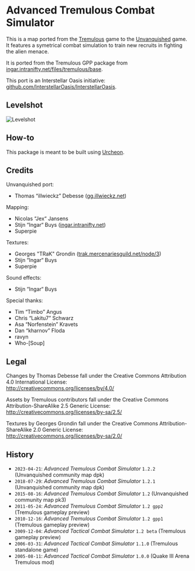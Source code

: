 # Advanced Tremulous Combat Simulator

This is a map ported from the [Tremulous](https://tremulous.net) game to the [Unvanquished](https://unvanquished.net) game. It features a symetrical combat simulation to train new recruits in fighting the alien menace.

It is ported from the Tremulous GPP package from [ingar.intranifty.net/files/tremulous/base](http://ingar.intranifty.net/files/tremulous/base/).

This port is an Interstellar Oasis initiative: [github.com/InterstellarOasis/InterstellarOasis](https://github.com/InterstellarOasis/InterstellarOasis).


## Levelshot

![Levelshot](meta/atcshd/atcshd.webp)


## How-to

This package is meant to be built using [Urcheon](https://github.com/DaemonEngine/Urcheon).


## Credits

Unvanquished port:

* Thomas “illwieckz” Debesse <hidden email="dev [ad] illwieckz.net"/> ([gg.illwieckz.net](https://gg.illwieckz.net))

Mapping:

* Nicolas “Jex“ Jansens <hidden email="jex [ad] orodu.net"/>
* Stijn “Ingar“ Buys <hidden email="ingar [ad] osirion.org"/> ([ingar.intranifty.net](http://ingar.intranifty.net))
* Superpie

Textures:

* Georges "TRaK" Grondin <hidden email="drognin [ad] gmail.com"/> ([trak.mercenariesguild.net/node/3](https://web.archive.org/web/20131109224800/http://trak.mercenariesguild.net/node/3))
* Stijn “Ingar“ Buys
* Superpie

Sound effects:

* Stijn “Ingar“ Buys

Special thanks:

* Tim “Timbo” Angus <hidden email="tim [ad] ngus.net"/>
* Chris “Lakitu7” Schwarz <hidden email="lakitu7 [ad] gmail.com"/>
* Asa “Norfenstein” Kravets
* Dan “kharnov” Floda
* ravyn
* Who-\[Soup]


## Legal

Changes by Thomas Debesse fall under the Creative Commons Attribution 4.0 International License:  
http://creativecommons.org/licenses/by/4.0/

Assets by Tremulous contributors fall under the Creative Commons Attribution-ShareAlike 2.5 Generic License:  
http://creativecommons.org/licenses/by-sa/2.5/

Textures by Georges Grondin fall under the Creative Commons Attribution-ShareAlike 2.0 Generic License:  
http://creativecommons.org/licenses/by-sa/2.0/


## History

* `2023-04-21`: _Advanced Tremulous Combat Simulator_ `1.2.2` (Unvanquished community map dpk)
* `2018-07-29`: _Advanced Tremulous Combat Simulator_ `1.2.1` (Unvanquished community map dpk)
* `2015-08-16`: _Advanced Tremulous Combat Simulator_ `1.2` (Unvanquished community map pk3)
* `2011-05-24`: _Advanced Tremulous Combat Simulator_ `1.2 gpp2` (Tremulous gameplay preview)
* `2010-12-16`: _Advanced Tremulous Combat Simulator_ `1.2 gpp1` (Tremulous gameplay preview)
* `2009-12-04`: _Advanced Tactical Combat Simulator_ `1.2 beta` (Tremulous gameplay preview)
* `2006-03-31`: _Advanced Tactical Combat Simulator_ `1.1.0` (Tremulous standalone game)
* `2005-08-11`: _Advanced Tactical Combat Simulator_ `1.0.0` (Quake Ⅲ Arena Tremulous mod)